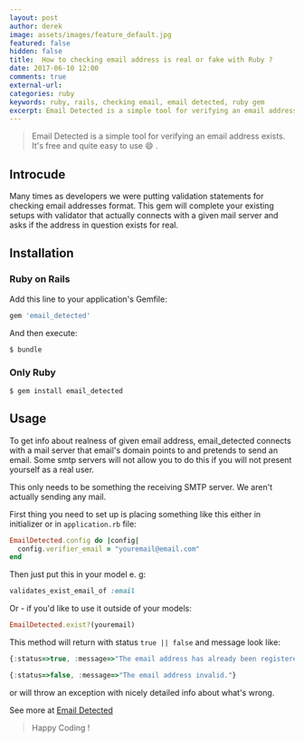 ```yaml
---
layout: post
author: derek
image: assets/images/feature_default.jpg
featured: false
hidden: false
title:  How to checking email address is real or fake with Ruby ?
date: 2017-06-10 12:00
comments: true
external-url:
categories: ruby
keywords: ruby, rails, checking email, email detected, ruby gem
excerpt: Email Detected is a simple tool for verifying an email address exists. It's free and quite easy to use 😄 .
---
```

>Email Detected is a simple tool for verifying an email address exists. It's free and quite easy to use 😄 .

## Introcude

Many times as developers we were putting validation statements for checking email addresses format. This gem will complete your existing setups with validator that actually connects with a given mail server and asks if the address in question exists for real.

## Installation

### Ruby on Rails
Add this line to your application's Gemfile:

```ruby
gem 'email_detected'
```

And then execute:

```
$ bundle
```


### Only Ruby

```
$ gem install email_detected
```

## Usage

To get info about realness of given email address, email_detected connects with a mail server that email's domain points to and pretends to send an email. Some smtp servers will not allow you to do this if you will not present yourself as a real user.

This only needs to be something the receiving SMTP server. We aren't actually sending any mail.

First thing you need to set up is placing something like this either in initializer or in `application.rb` file:

```ruby
EmailDetected.config do |config|
  config.verifier_email = "youremail@email.com"
end
```

Then just put this in your model e. g:

```ruby
validates_exist_email_of :email
```

Or - if you'd like to use it outside of your models:

```ruby
EmailDetected.exist?(youremail)
```

This method will return with status `true || false` and message look like:

```javascript
{:status=>true, :message=>"The email address has already been registered."}
```

```javascript
{:status=>false, :message=>"The email address invalid."}
```

or will throw an exception with nicely detailed info about what's wrong.

See more at [Email Detected](https://github.com/minhquan4080/email_detected)

>Happy Coding !